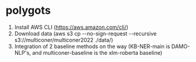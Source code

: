 # polygots

1. Install AWS CLI (https://aws.amazon.com/cli/)
2. Download data (aws s3 cp --no-sign-request --recursive s3://multiconer/multiconer2022 ./data/)
3. Integration of 2 baseline methods on the way (KB-NER-main is DAMO-NLP's, and multiconer-baseline is the xlm-roberta baseline)